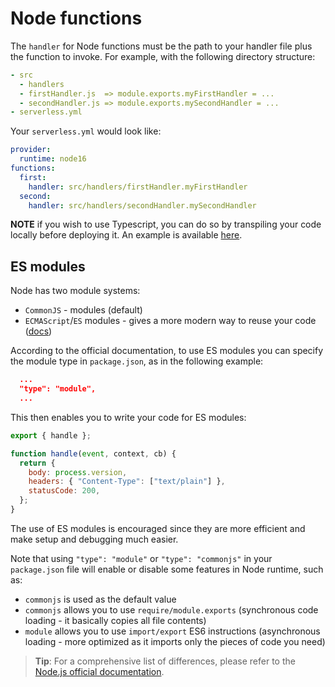 # Node functions

The `handler` for Node functions must be the path to your handler file plus the function to invoke. For example, with the following directory structure:

```yml
- src
  - handlers
  - firstHandler.js  => module.exports.myFirstHandler = ...
  - secondHandler.js => module.exports.mySecondHandler = ...
- serverless.yml
```

Your `serverless.yml` would look like:

```yml
provider:
  runtime: node16
functions:
  first:
    handler: src/handlers/firstHandler.myFirstHandler
  second:
    handler: src/handlers/secondHandler.mySecondHandler
```

**NOTE** if you wish to use Typescript, you can do so by transpiling your code locally before deploying it. An example is available [here](../examples/typescript).

## ES modules

Node has two module systems:

- `CommonJS` - modules (default)
- `ECMAScript`/`ES` modules - gives a more modern way to reuse your code ([docs](https://nodejs.org/api/esm.html))

According to the official documentation, to use ES modules you can specify the module type in `package.json`, as in the following example:

```json
  ...
  "type": "module",
  ...
```

This then enables you to write your code for ES modules:

```javascript
export { handle };

function handle(event, context, cb) {
  return {
    body: process.version,
    headers: { "Content-Type": ["text/plain"] },
    statusCode: 200,
  };
}
```

The use of ES modules is encouraged since they are more efficient and make setup and debugging much easier.

Note that using `"type": "module"` or `"type": "commonjs"` in your `package.json` file will enable or disable some features in Node runtime, such as:

- `commonjs` is used as the default value
- `commonjs` allows you to use `require/module.exports` (synchronous code loading - it basically copies all file contents)
- `module` allows you to use `import/export` ES6 instructions (asynchronous loading - more optimized as it imports only the pieces of code you need)

> **Tip**:
> For a comprehensive list of differences, please refer to the [Node.js official documentation](https://nodejs.org/api/esm.html).
